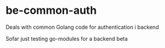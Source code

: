 # be-common-auth
Deals with common Golang code for authentication i backend

Sofar just testing go-modules for a backend beta
